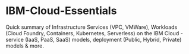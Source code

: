 # IBM-Cloud-Essentials
Quick summary of Infrastructure Services (VPC, VMWare), Workloads (Cloud Foundry, Containers, Kubernetes, Serverless) on the IBM Cloud - service (IaaS, PaaS, SaaS) models, deployment (Public, Hybrid, Private) models &amp; more.
